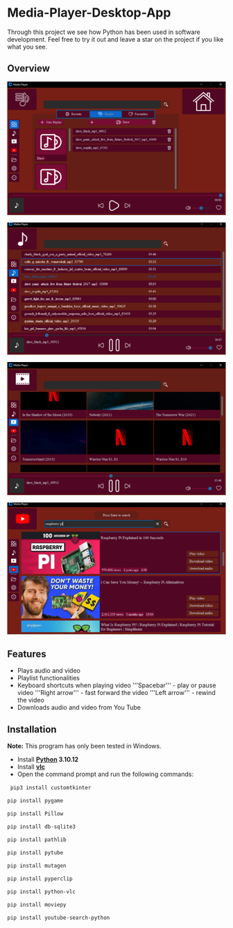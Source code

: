 # **Media-Player-Desktop-App**
Through this project we see how Python has been used in software development. Feel free to try it out and leave a star on the project if you like what you see.

## Overview
![Home](Screenshots/playlist.PNG)

![Music](Screenshots/songs.PNG)

![Video](Screenshots/videos.PNG)

![You Tube](Screenshots/youtube.PNG)

## Features
- Plays audio and video
- Playlist functionalities
- Keyboard shortcuts when playing video
'''Spacebar''' - play or pause video
'''Right arrow''' - fast forward the video 
'''Left arrow''' - rewind the video
- Downloads audio and video from You Tube

## Installation
**Note:** This program has only been tested in Windows.
- Install **[Python](https://www.python.org/downloads/release/python-31012/) 3.10.12**
- Install **[vlc](https://get.videolan.org/vlc/3.0.18/win64/vlc-3.0.18-win64.exe)**
- Open the command prompt and run the following commands:
 ``` 
  pip3 install customtkinter 
  ```
  ```
  pip install pygame
  ```
  ```
  pip install Pillow
  ```
  ```
  pip install db-sqlite3
  ```
  ```
  pip install pathlib
  ```
  ```
  pip install pytube
  ```
  ```
  pip install mutagen
  ```
  ```
  pip install pyperclip
  ```
  ```
  pip install python-vlc
  ```
  ```
  pip install moviepy
  ```
  ```
  pip install youtube-search-python
  ```
